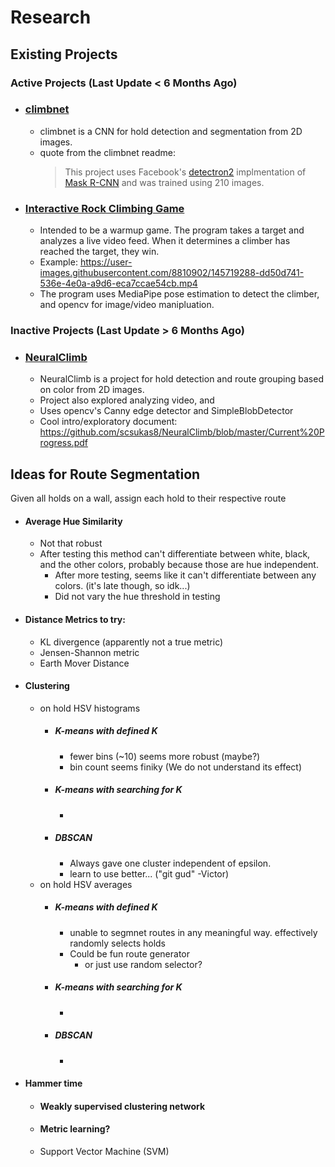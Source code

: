 # Research
## Existing Projects
### Active Projects (Last Update < 6 Months Ago)
* ### [climbnet](https://github.com/juangallostra/climbnet)
    * climbnet is a CNN for hold detection and segmentation from 2D images.
    * quote from the climbnet readme: 
        > This project uses Facebook's [detectron2](https://github.com/facebookresearch/detectron2) implmentation of [Mask R-CNN](https://github.com/facebookresearch/detectron2/blob/master/configs/COCO-Detection/faster_rcnn_R_50_FPN_3x.yaml) and was trained using 210 images.
* ### [Interactive Rock Climbing Game](https://github.com/HarryHamilton/Computer-Vision-Rock-Climbing)
    * Intended to be a warmup game. The program takes a target and analyzes a live video feed. When it determines a climber has reached the target, they win.
    * Example: https://user-images.githubusercontent.com/8810902/145719288-dd50d741-536e-4e0a-a9d6-eca7ccae54cb.mp4
    * The program uses MediaPipe pose estimation to detect the climber, and opencv for image/video manipluation.
### Inactive Projects (Last Update > 6 Months Ago)
* ### [NeuralClimb](https://github.com/scsukas8/NeuralClimb/)
    * NeuralClimb is a project for hold detection and route grouping based on color from 2D images.
    * Project also explored analyzing video, and    
    * Uses opencv's Canny edge detector and SimpleBlobDetector
    * Cool intro/exploratory document: https://github.com/scsukas8/NeuralClimb/blob/master/Current%20Progress.pdf

## Ideas for Route Segmentation
Given all holds on a wall, assign each hold to their respective route
* #### Average Hue Similarity
    * Not that robust
    * After testing this method can't differentiate between white, black, and the other colors, probably because those are hue independent.
        * After more testing, seems like it can't differentiate between any colors. (it's late though, so idk...)
        * Did not vary the hue threshold in testing
        
* #### Distance Metrics to try:
    * KL divergence (apparently not a true metric)
    * Jensen-Shannon metric
    * Earth Mover Distance 
* #### Clustering 
    * on hold HSV histograms
        * ##### K-means with defined K
            * fewer bins (~10) seems more robust (maybe?)
            * bin count seems finiky (We do not understand its effect)
        * ##### K-means with searching for K
            * 
        * ##### DBSCAN
            * Always gave one cluster independent of epsilon.
            * learn to use better... ("git gud" -Victor)
    * on hold HSV averages
        * ##### K-means with defined K
            * unable to segmnet routes in any meaningful way. effectively randomly selects holds
            * Could be fun route generator  
                * or just use random selector?
        * ##### K-means with searching for K
            * 
        * ##### DBSCAN
            * 
* #### Hammer time
    * #### Weakly supervised clustering network
    * #### Metric learning?
    * Support Vector Machine (SVM)
